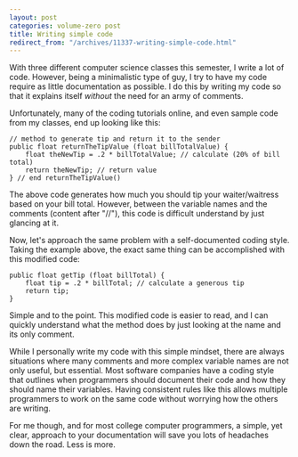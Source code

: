 ```yaml
---
layout: post
categories: volume-zero post
title: Writing simple code
redirect_from: "/archives/11337-writing-simple-code.html"
---
```



With three different computer science classes this semester, I write a lot of code. However, being a minimalistic type of guy, I try to have my code require as little documentation as possible. I do this by writing my code so that it explains itself *without* the need for an army of comments.

Unfortunately, many of the coding tutorials online, and even sample code from my classes, end up looking like this:

	// method to generate tip and return it to the sender
	public float returnTheTipValue (float billTotalValue) {
		float theNewTip = .2 * billTotalValue; // calculate (20% of bill total)
		return theNewTip; // return value
	} // end returnTheTipValue()

The above code generates how much you should tip your waiter/waitress based on your bill total. However, between the variable names and the comments (content after "//"), this code is difficult understand by just glancing at it.

Now, let's approach the same problem with a self-documented coding style. Taking the example above, the exact same thing can be accomplished with this modified code:

	public float getTip (float billTotal) {
		float tip = .2 * billTotal; // calculate a generous tip
		return tip;
	}

Simple and to the point. This modified code is easier to read, and I can quickly understand what the method does by just looking at the name and its only comment.

While I personally write my code with this simple mindset, there are always situations where many comments and more complex variable names are not only useful, but essential. Most software companies have a coding style that outlines when programmers should document their code and how they should name their variables. Having consistent rules like this allows multiple programmers to work on the same code without worrying how the others are writing.

For me though, and for most college computer programmers, a simple, yet clear, approach to your documentation will save you lots of headaches down the road. Less is more.
